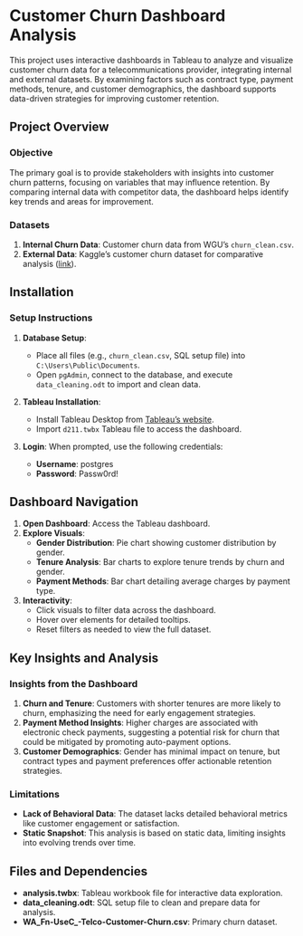 # Customer Churn Dashboard Analysis

This project uses interactive dashboards in Tableau to analyze and visualize customer churn data for a telecommunications provider, integrating internal and external datasets. By examining factors such as contract type, payment methods, tenure, and customer demographics, the dashboard supports data-driven strategies for improving customer retention.

## Project Overview

### Objective
The primary goal is to provide stakeholders with insights into customer churn patterns, focusing on variables that may influence retention. By comparing internal data with competitor data, the dashboard helps identify key trends and areas for improvement.

### Datasets
1. **Internal Churn Data**: Customer churn data from WGU’s `churn_clean.csv`.
2. **External Data**: Kaggle’s customer churn dataset for comparative analysis ([link](https://www.kaggle.com/code/bhartiprasad17/customer-churn-prediction)).

## Installation

### Setup Instructions
1. **Database Setup**:
   - Place all files (e.g., `churn_clean.csv`, SQL setup file) into `C:\Users\Public\Documents`.
   - Open `pgAdmin`, connect to the database, and execute `data_cleaning.odt` to import and clean data.
2. **Tableau Installation**:
   - Install Tableau Desktop from [Tableau’s website](https://www.tableau.com/).
   - Import `d211.twbx` Tableau file to access the dashboard.

3. **Login**: When prompted, use the following credentials:
   - **Username**: postgres
   - **Password**: Passw0rd!

## Dashboard Navigation

1. **Open Dashboard**: Access the Tableau dashboard.
2. **Explore Visuals**:
   - **Gender Distribution**: Pie chart showing customer distribution by gender.
   - **Tenure Analysis**: Bar charts to explore tenure trends by churn and gender.
   - **Payment Methods**: Bar chart detailing average charges by payment type.
3. **Interactivity**:
   - Click visuals to filter data across the dashboard.
   - Hover over elements for detailed tooltips.
   - Reset filters as needed to view the full dataset.

## Key Insights and Analysis

### Insights from the Dashboard
1. **Churn and Tenure**: Customers with shorter tenures are more likely to churn, emphasizing the need for early engagement strategies.
2. **Payment Method Insights**: Higher charges are associated with electronic check payments, suggesting a potential risk for churn that could be mitigated by promoting auto-payment options.
3. **Customer Demographics**: Gender has minimal impact on tenure, but contract types and payment preferences offer actionable retention strategies.

### Limitations
- **Lack of Behavioral Data**: The dataset lacks detailed behavioral metrics like customer engagement or satisfaction.
- **Static Snapshot**: This analysis is based on static data, limiting insights into evolving trends over time.

## Files and Dependencies

- **analysis.twbx**: Tableau workbook file for interactive data exploration.
- **data_cleaning.odt**: SQL setup file to clean and prepare data for analysis.
- **WA_Fn-UseC_-Telco-Customer-Churn.csv**: Primary churn dataset.